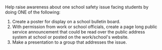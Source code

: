 Help raise awareness about one school safety issue facing students by doing ONE of the following:

1. Create a poster for display on a school bulletin board.
1. With permission from work or school officials, create a page long public service announcement that could be read over the public address system at school or posted on the work/school's website.
1. Make a presentation to a group that addresses the issue.
